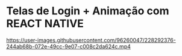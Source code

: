 # Telas de Login + Animação  com REACT NATIVE

https://user-images.githubusercontent.com/96260047/228292376-244ab68b-072e-49cc-9e07-c008c2da624c.mp4
